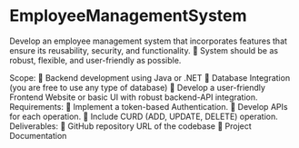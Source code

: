 # EmployeeManagementSystem
Develop an employee management system that incorporates features that ensure its reusability, security, and functionality.  System should be as robust, flexible, and user-friendly as possible.

Scope:
 Backend development using Java or .NET
 Database Integration (you are free to use any type of database)
 Develop a user-friendly Frontend Website or basic UI with robust backend-API
integration.
Requirements:
 Implement a token-based Authentication.
 Develop APIs for each operation.
 Include CURD (ADD, UPDATE, DELETE) operation.
Deliverables:
 GitHub repository URL of the codebase
 Project Documentation

